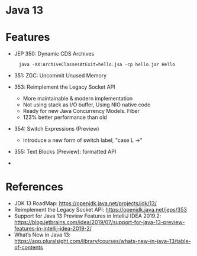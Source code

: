 Java 13
=======

# Features

* JEP 350: Dynamic CDS Archives

```
     java -XX:ArchiveClassesAtExit=hello.jsa -cp hello.jar Hello
```
        
* 351:	ZGC: Uncommit Unused Memory
* 353:	Reimplement the Legacy Socket API

     * More maintainable & modern implementation
     * Not using stack as I/O buffer, Using NIO native code
     * Ready for new Java Concurrency Models. Fiber
     * 123% better performance than old
  
* 354:	Switch Expressions (Preview)

     * Introduce a new form of switch label, "case L ->"

* 355:	Text Blocks (Preview): formatted API
* 

# References

* JDK 13 RoadMap: https://openjdk.java.net/projects/jdk/13/
* Reimplement the Legacy Socket API: https://openjdk.java.net/jeps/353
* Support for Java 13 Preview Features in IntelliJ IDEA 2019.2: https://blog.jetbrains.com/idea/2019/07/support-for-java-13-preview-features-in-intellij-idea-2019-2/
* What’s New in Java 13: https://app.pluralsight.com/library/courses/whats-new-in-java-13/table-of-contents
